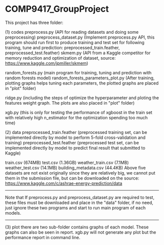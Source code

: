 # COMP9417_GroupProject
This project has three folder:

(1) codes
preprocess.py (API for reading datasets and doing some preprocessing)
preprocess_dataset.py (Implement preprocess.py API, this program should run first to produce training and test set for following training, tune and prediction: preprocessed_train.feather, preprocessed_test.feather)
skmem.py (API from a Kaggle competitor for memory reduction and optimization of dataset, source: https://www.kaggle.com/jpmiller/skmem)

random_forests.py (main program for training, tuning and prediction with random forests model)
random_forests_parameters_plot.py (After training, plotting graphs helps tuning each parameters, the plotted graphs are placed in "plot" folder)

ridge.py (including the steps of optimize the hyperparameter and ploting the features weight graph. The plots are also placed in "plot" folder)

xgb.py (this is only for testing the performance of xgboost in the train set with relatively high n_estimator for the optimization spending too much time)

(2) data
preprocessed_train.feather (preprocessed training set, can be implemented directly by model to perform 5-fold cross-validation and training)
preprocessed_test.feather (preprocessed test set, can be implemented directly by model to predict final result that submitted to Kaggle)

train.csv (674MB)
test.csv (1.36GB)
weather_train.csv (7.1MB)
weather_test.csv (14.1MB)
building_metadata.csv (44.4KB)
Above five datasets are not exist originally since they are relatively big, we cannot put them in the submission file, but can be downloaded on the source: https://www.kaggle.com/c/ashrae-energy-prediction/data

******
Note that If preprocess.py and preprocess_dataset.py are required to test, these files must be downloaded and place in the "data" folder, if no need, just ignore these two programs and start to run main program of each models.
******

(3) plot
there are two sub-folder contains graphs of each model. These graphs can also be seen in report. 
xgb.py will not generate any plot but the performance report in command line.
